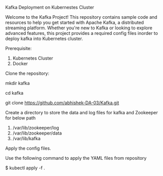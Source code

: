 Kafka Deployment on Kubernestes Cluster

Welcome to the Kafka Project! This repository contains sample code and resources to help you get started with Apache Kafka, a distributed streaming platform. Whether you're new to Kafka or looking to explore advanced features, this project provides a required config files inorder to deploy kafka into Kubernetes cluster.

Prerequisite:
  1. Kubernetes Cluster
  2. Docker



Clone the repository:

  mkdir kafka

  cd kafka

  git clone https://github.com/abhishek-DA-03/Kafka.git

Create a directory to store the data and log files for kafka and Zookeeper for below path
  1. /var/lib/zookeeper/log
  2. /var/lib/zookeeper/data
  3. /var/lib/kafka



Apply the config files.

Use the following command to apply the YAML files from repository

  $ kubectl apply -f .
